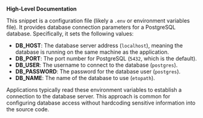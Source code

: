 **High-Level Documentation**

This snippet is a configuration file (likely a `.env` or environment variables file). It provides database connection parameters for a PostgreSQL database. Specifically, it sets the following values:

- **DB_HOST**: The database server address (`localhost`), meaning the database is running on the same machine as the application.
- **DB_PORT**: The port number for PostgreSQL (`5432`, which is the default).
- **DB_USER**: The username to connect to the database (`postgres`).
- **DB_PASSWORD**: The password for the database user (`postgres`).
- **DB_NAME**: The name of the database to use (`etopath`).

Applications typically read these environment variables to establish a connection to the database server. This approach is common for configuring database access without hardcoding sensitive information into the source code.